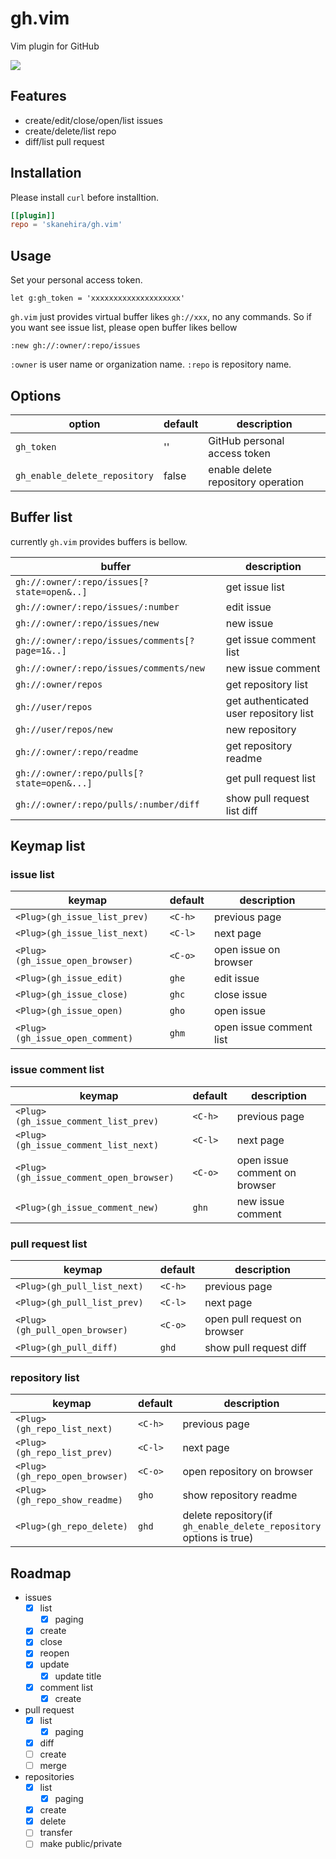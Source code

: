 # gh.vim
Vim plugin for GitHub

![](https://i.imgur.com/VK6rebH.gif)

## Features
- create/edit/close/open/list issues
- create/delete/list repo
- diff/list pull request

## Installation
Please install `curl` before installtion.

```toml
[[plugin]]
repo = 'skanehira/gh.vim'
```

## Usage
Set your personal access token.

```vim
let g:gh_token = 'xxxxxxxxxxxxxxxxxxxx'
```

`gh.vim` just provides virtual buffer likes `gh://xxx`, no any commands.
So if you want see issue list, please open buffer likes bellow

```
:new gh://:owner/:repo/issues
```

`:owner` is user name or organization name.
`:repo` is repository name.

## Options

| option                        | default | description                        |
|-------------------------------|---------|------------------------------------|
| `gh_token`                    | ''      | GitHub personal access token       |
| `gh_enable_delete_repository` | false   | enable delete repository operation |

## Buffer list
currently `gh.vim` provides buffers is bellow.

| buffer                                          | description                            |
|-------------------------------------------------|----------------------------------------|
| `gh://:owner/:repo/issues[?state=open&..]`      | get issue list                         |
| `gh://:owner/:repo/issues/:number`              | edit issue                             |
| `gh://:owner/:repo/issues/new`                  | new issue                              |
| `gh://:owner/:repo/issues/comments[?page=1&..]` | get issue comment list                 |
| `gh://:owner/:repo/issues/comments/new`         | new issue comment                      |
| `gh://:owner/repos`                             | get repository list                    |
| `gh://user/repos`                               | get authenticated user repository list |
| `gh://user/repos/new`                           | new repository                         |
| `gh://:owner/:repo/readme`                      | get repository readme                  |
| `gh://:owner/:repo/pulls[?state=open&...]`      | get pull request list                  |
| `gh://:owner/:repo/pulls/:number/diff`          | show pull request list diff            |

## Keymap list
### issue list

| keymap                          | default | description             |
|---------------------------------|---------|-------------------------|
| `<Plug>(gh_issue_list_prev)`    | `<C-h>` | previous page           |
| `<Plug>(gh_issue_list_next)`    | `<C-l>` | next page               |
| `<Plug>(gh_issue_open_browser)` | `<C-o>` | open issue on browser   |
| `<Plug>(gh_issue_edit)`         | `ghe`   | edit issue              |
| `<Plug>(gh_issue_close)`        | `ghc`   | close issue             |
| `<Plug>(gh_issue_open)`         | `gho`   | open issue              |
| `<Plug>(gh_issue_open_comment)` | `ghm`   | open issue comment list |

### issue comment list

| keymap                                  | default | description                   |
|-----------------------------------------|---------|-------------------------------|
| `<Plug>(gh_issue_comment_list_prev)`    | `<C-h>` | previous page                 |
| `<Plug>(gh_issue_comment_list_next)`    | `<C-l>` | next page                     |
| `<Plug>(gh_issue_comment_open_browser)` | `<C-o>` | open issue comment on browser |
| `<Plug>(gh_issue_comment_new)`          | `ghn`   | new issue comment             |

### pull request list

| keymap                         | default | description                  |
|--------------------------------|---------|------------------------------|
| `<Plug>(gh_pull_list_next)`    | `<C-h>` | previous page                |
| `<Plug>(gh_pull_list_prev)`    | `<C-l>` | next page                    |
| `<Plug>(gh_pull_open_browser)` | `<C-o>` | open pull request on browser |
| `<Plug>(gh_pull_diff)`         | `ghd`   | show pull request diff       |

### repository list

| keymap                         | default | description                                                         |
|--------------------------------|---------|---------------------------------------------------------------------|
| `<Plug>(gh_repo_list_next)`    | `<C-h>` | previous page                                                       |
| `<Plug>(gh_repo_list_prev)`    | `<C-l>` | next page                                                           |
| `<Plug>(gh_repo_open_browser)` | `<C-o>` | open repository on browser                                          |
| `<Plug>(gh_repo_show_readme)`  | `gho`   | show repository readme                                              |
| `<Plug>(gh_repo_delete)`       | `ghd`   | delete repository(if `gh_enable_delete_repository` options is true) |

## Roadmap
- issues
  - [x] list
    - [x] paging
  - [x] create
  - [x] close
  - [x] reopen
  - [x] update
    - [x] update title
  - [x] comment list
    - [x] create
- pull request
  - [x] list
    - [x] paging
  - [x] diff
  - [ ] create
  - [ ] merge
- repositories
  - [x] list
    - [x] paging
  - [x] create
  - [x] delete
  - [ ] transfer
  - [ ] make public/private
